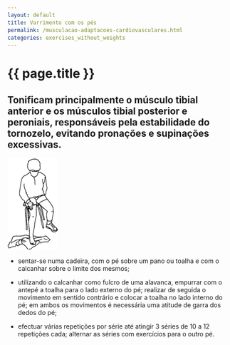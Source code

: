 ```yaml
---
layout: default
title: Varrimento com os pés
permalink: /musculacao-adaptacoes-cardiovasculares.html
categories: exercises_without_weights
---
```


# {{ page.title }}

## Tonificam principalmente o músculo tibial anterior e os músculos tibial posterior e peroniais, responsáveis pela estabilidade do tornozelo, evitando pronações e supinações excessivas.

![Varrimento com os pés](assets/varrimento-com-os-pes.gif)

* sentar-se numa cadeira, com o pé sobre um pano ou toalha e com o calcanhar sobre o limite dos mesmos;

* utilizando o calcanhar como fulcro de uma alavanca, empurrar com o antepé a toalha para o lado externo do pé; realizar de seguida o movimento em sentido contrário e colocar a toalha no lado interno do pé; em ambos os movimentos é necessária uma atitude de garra dos dedos do pé;

* efectuar várias repetições por série até atingir 3 séries de 10 a 12 repetições cada; alternar as séries com exercícios para o outro pé.

